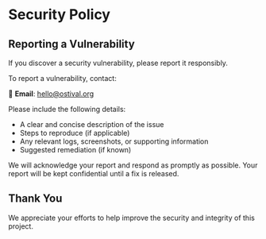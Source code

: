 # Security Policy

## Reporting a Vulnerability

If you discover a security vulnerability, please report it responsibly.

To report a vulnerability, contact:

📧 **Email**: hello@ostival.org

Please include the following details:
- A clear and concise description of the issue
- Steps to reproduce (if applicable)
- Any relevant logs, screenshots, or supporting information
- Suggested remediation (if known)

We will acknowledge your report and respond as promptly as possible. Your report will be kept confidential until a fix is released.

## Thank You

We appreciate your efforts to help improve the security and integrity of this project.
